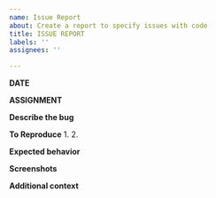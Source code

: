 ```yaml
---
name: Issue Report
about: Create a report to specify issues with code
title: ISSUE REPORT
labels: ''
assignees: ''

---
```


**DATE**

**ASSIGNMENT** 

**Describe the bug**

**To Reproduce**
1. 
2. 

**Expected behavior**


**Screenshots**

**Additional context**

